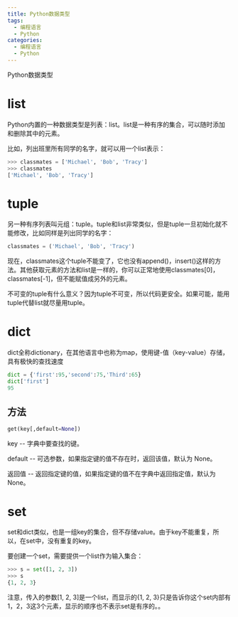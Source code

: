```yaml
---
title: Python数据类型
tags:
  - 编程语言
  - Python
categories:
  - 编程语言
  - Python 
---
```


Python数据类型

<!-- more -->

# list

Python内置的一种数据类型是列表：list。list是一种有序的集合，可以随时添加和删除其中的元素。

比如，列出班里所有同学的名字，就可以用一个list表示：

``` Python
>>> classmates = ['Michael', 'Bob', 'Tracy']
>>> classmates
['Michael', 'Bob', 'Tracy']
```

# tuple

另一种有序列表叫元组：tuple。tuple和list非常类似，但是tuple一旦初始化就不能修改，比如同样是列出同学的名字：

``` python
classmates = ('Michael', 'Bob', 'Tracy')
```

现在，classmates这个tuple不能变了，它也没有append()，insert()这样的方法。其他获取元素的方法和list是一样的，你可以正常地使用classmates[0]，classmates[-1]，但不能赋值成另外的元素。

不可变的tuple有什么意义？因为tuple不可变，所以代码更安全。如果可能，能用tuple代替list就尽量用tuple。

# dict

dict全称dictionary，在其他语言中也称为map，使用键-值（key-value）存储，具有极快的查找速度

```python
dict = {'first':95,'second':75,'Third':65}
dict['first']
95
```

## 方法

``` python
get(key[,default=None])
```

key -- 字典中要查找的键。

default -- 可选参数，如果指定键的值不存在时，返回该值，默认为 None。

返回值 -- 返回指定键的值，如果指定键的值不在字典中返回指定值，默认为 None。

# set

set和dict类似，也是一组key的集合，但不存储value。由于key不能重复，所以，在set中，没有重复的key。

要创建一个set，需要提供一个list作为输入集合：

``` python
>>> s = set([1, 2, 3])
>>> s
{1, 2, 3}
```

注意，传入的参数[1, 2, 3]是一个list，而显示的{1, 2, 3}只是告诉你这个set内部有1，2，3这3个元素，显示的顺序也不表示set是有序的。。
